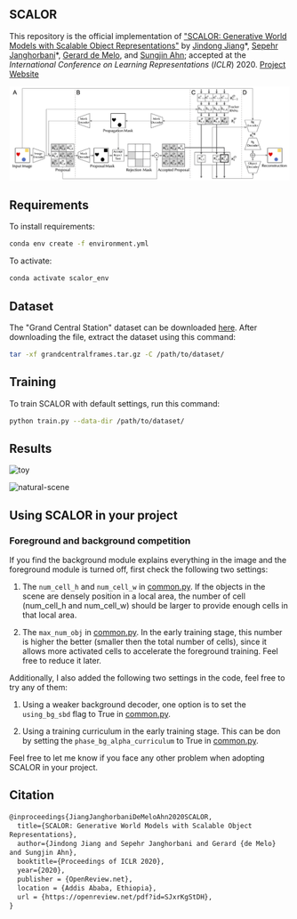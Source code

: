 ## SCALOR

This repository is the official implementation of ["SCALOR: Generative World Models with Scalable Object Representations"](https://arxiv.org/abs/1910.02384) by [Jindong Jiang](https://www.jindongjiang.me)\*, [Sepehr Janghorbani](http://janghorbani.net)\*, [Gerard de Melo](http://gerard.demelo.org), and [Sungjin Ahn](https://sungjinahn.com/); accepted at the *International Conference on Learning Representations* (*ICLR*) 2020. [Project Website](https://sites.google.com/view/scalor/home)

![Architecture](./figures/architecture.png)


## Requirements

To install requirements:

```bash
conda env create -f environment.yml
```

To activate:

```bash
conda activate scalor_env
```

## Dataset

The "Grand Central Station" dataset can be downloaded [here](https://bit.ly/36tckTa). After downloading the file, extract the dataset using this command:

```bash
tar -xf grandcentralframes.tar.gz -C /path/to/dataset/
```



## Training

To train SCALOR with default settings, run this command:

```bash
python train.py --data-dir /path/to/dataset/
```



## Results

![toy](./figures/toy.gif)

![natural-scene](./figures/natural-scene.gif)

## Using SCALOR in your project

### Foreground and background competition

If you find the background module explains everything in the image and the foreground module is turned off, first check the following two settings:

1. The `num_cell_h` and `num_cell_w` in [common.py](common.py). If the objects in the scene are densely position in a local area, the number of cell (num_cell_h and num_cell_w) should be larger to provide enough cells in that local area.

2. The `max_num_obj` in [common.py](common.py). In the early training stage, this number is higher the better (smaller then the total number of cells), since it allows more activated cells to accelerate the foreground training. Feel free to reduce it later.

Additionally, I also added the following two settings in the code, feel free to try any of them:

1. Using a weaker background decoder, one option is to set the `using_bg_sbd` flag to True in [common.py](common.py).

2. Using a training curriculum in the early training stage. This can be don by setting the `phase_bg_alpha_curriculum` to True in [common.py](common.py).

Feel free to let me know if you face any other problem when adopting SCALOR in your project.

## Citation

```
@inproceedings{JiangJanghorbaniDeMeloAhn2020SCALOR,
  title={SCALOR: Generative World Models with Scalable Object Representations},
  author={Jindong Jiang and Sepehr Janghorbani and Gerard {de Melo} and Sungjin Ahn},
  booktitle={Proceedings of ICLR 2020},
  year={2020},
  publisher = {OpenReview.net},
  location = {Addis Ababa, Ethiopia},
  url = {https://openreview.net/pdf?id=SJxrKgStDH},
}
```

